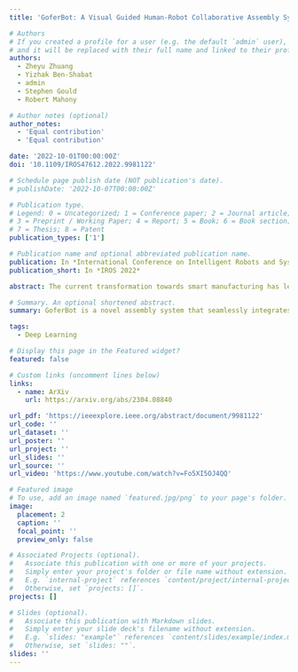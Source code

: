 ```yaml
---
title: 'GoferBot: A Visual Guided Human-Robot Collaborative Assembly System'

# Authors
# If you created a profile for a user (e.g. the default `admin` user), write the username (folder name) here
# and it will be replaced with their full name and linked to their profile.
authors:
  - Zheyu Zhuang
  - Yizhak Ben-Shabat
  - admin
  - Stephen Gould
  - Robert Mahony

# Author notes (optional)
author_notes:
  - 'Equal contribution'
  - 'Equal contribution'

date: '2022-10-01T00:00:00Z'
doi: '10.1109/IROS47612.2022.9981122'

# Schedule page publish date (NOT publication's date).
# publishDate: '2022-10-07T00:00:00Z'

# Publication type.
# Legend: 0 = Uncategorized; 1 = Conference paper; 2 = Journal article;
# 3 = Preprint / Working Paper; 4 = Report; 5 = Book; 6 = Book section;
# 7 = Thesis; 8 = Patent
publication_types: ['1']

# Publication name and optional abbreviated publication name.
publication: In *International Conference on Intelligent Robots and Systems 2022*
publication_short: In *IROS 2022*

abstract: The current transformation towards smart manufacturing has led to a growing demand for human-robot collaboration (HRC) in the manufacturing process. Perceiving and understanding the human co-worker's behaviour introduces challenges for collaborative robots to efficiently and effectively perform tasks in unstructured and dynamic environments. Integrating recent data-driven machine vision capabilities into HRC systems is a logical next step in addressing these challenges. However, in these cases, off-the-shelf components struggle due to generalisation limitations. Real-world evaluation is required in order to fully appreciate the maturity and robustness of these approaches. Furthermore, understanding the pure-vision aspects is a crucial first step before combining multiple modalities in order to understand the limitations. In this paper, we propose GoferBot, a novel vision-based semantic HRC system for a real-world assembly task. It is composed of a visual servoing module that reaches and grasps assembly parts in an unstructured multi-instance and dynamic environment, an action recognition module that performs human action prediction for implicit communication, and a visual handover module that uses the perceptual understanding of human behaviour to produce an intuitive and efficient collaborative assembly experience. GoferBot is a novel assembly system that seamlessly integrates all sub-modules by utilising implicit semantic information purely from visual perception.

# Summary. An optional shortened abstract.
summary: GoferBot is a novel assembly system that seamlessly integrates all sub-modules by utilising implicit semantic information purely from visual perception.

tags:
  - Deep Learning

# Display this page in the Featured widget?
featured: false

# Custom links (uncomment lines below)
links:
  - name: ArXiv
    url: https://arxiv.org/abs/2304.08840

url_pdf: 'https://ieeexplore.ieee.org/abstract/document/9981122'
url_code: ''
url_dataset: ''
url_poster: ''
url_project: ''
url_slides: ''
url_source: ''
url_video: 'https://www.youtube.com/watch?v=Fo5XI5OJ4QQ'

# Featured image
# To use, add an image named `featured.jpg/png` to your page's folder.
image:
  placement: 2
  caption: ''
  focal_point: ''
  preview_only: false

# Associated Projects (optional).
#   Associate this publication with one or more of your projects.
#   Simply enter your project's folder or file name without extension.
#   E.g. `internal-project` references `content/project/internal-project/index.md`.
#   Otherwise, set `projects: []`.
projects: []

# Slides (optional).
#   Associate this publication with Markdown slides.
#   Simply enter your slide deck's filename without extension.
#   E.g. `slides: "example"` references `content/slides/example/index.md`.
#   Otherwise, set `slides: ""`.
slides: ''
---
```

